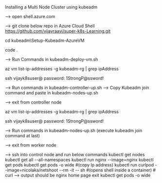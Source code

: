 Installing a  Multi Node Cluster using kubeadm

--> open shell.azure.com

--> git clone below repo in Azure Cloud Shell
https://github.com/vijayraavi/super-k8s-Learning.git

cd kubeadm\Setup-Kubeadm-AzureVM

code .

<!-- Deploy VMs -->
--> Run Commands in kubeadm-deploy-vm.sh

<!-- List IP addresses of newly created VMs -->
az vm list-ip-addresses -g kubeadm-rg | grep ipAddress

<!-- SSH into one node (Controller Node) -->
ssh vijayk8suser@<IP address>
password: 1StrongP@ssword!

<!--  -->
--> Run commands in kubeadm-controller-up.sh
--> Copy Kubeadm join command and paste in kubeadm-nodes-up.sh

--> exit from controller node
<!-- List IP addresses of newly created VMs -->
az vm list-ip-addresses -g kubeadm-rg | grep ipAddress
<!-- SSH into one node (Worker Node)   Ctrl+R -- Search for previous commands -->
ssh vijayk8suser@<IP address>
password: 1StrongP@ssword!

--> Run commands in kubeadm-nodes-up.sh (execute kubeadm join command at last)

--> exit from worker node

--> ssh into control node and run below commands
kubectl get nodes
kubectl get all --all-namespaces
kubectl run nginx --image=nginx
kubectl get pods
kubectl get pods -o wide #(copy Ip address)
kubectl run curlpod --image=nicolaka/netshoot --rm -it -- sh  #(opens shell inside a container)
    # curl <ipaddress> --> output should be nginx home page
    exit
kubectl get pods -o wide





